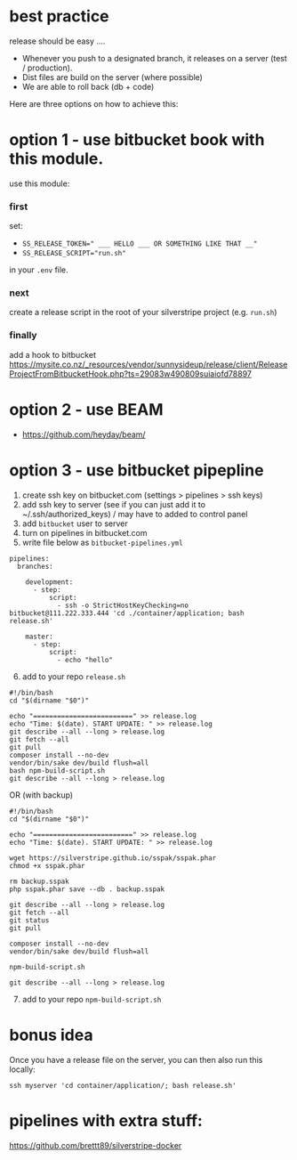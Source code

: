 # best practice

release should be easy ....

 - Whenever you push to a designated branch, it releases on a server (test / production).
 - Dist files are build on the server (where possible)
 - We are able to roll back (db + code)

Here are three options on how to achieve this: 


# option 1 - use bitbucket book with this module. 
use this module:

### first
set:
 - `SS_RELEASE_TOKEN=" ___ HELLO ___ OR SOMETHING LIKE THAT __"`
 - `SS_RELEASE_SCRIPT="run.sh"`

in your `.env` file.

### next

create a release script in the root of your silverstripe project (e.g. `run.sh`)

### finally

add a hook to bitbucket https://mysite.co.nz/_resources/vendor/sunnysideup/release/client/ReleaseProjectFromBitbucketHook.php?ts=29083w490809suiaiofd78897 

# option 2 - use BEAM

 - https://github.com/heyday/beam/

# option 3 - use bitbucket pipepline

 1. create ssh key on bitbucket.com (settings > pipelines > ssh keys)
 2. add ssh key to server (see if you can just add it to ~/.ssh/authorized_keys) / may have to added to control panel
 3. add `bitbucket` user to server
 4. turn on pipelines in bitbucket.com
 5. write file below as `bitbucket-pipelines.yml`

```shell
pipelines:
  branches:

    development:
      - step:
          script:
            - ssh -o StrictHostKeyChecking=no bitbucket@111.222.333.444 'cd ./container/application; bash release.sh'

    master:
      - step:
          script:
            - echo "hello"

```

6. add to your repo `release.sh`

```shell
#!/bin/bash
cd "$(dirname "$0")"

echo "=========================" >> release.log
echo "Time: $(date). START UPDATE: " >> release.log
git describe --all --long > release.log
git fetch --all
git pull
composer install --no-dev
vendor/bin/sake dev/build flush=all
bash npm-build-script.sh
git describe --all --long > release.log
```
OR (with backup)

```shell
#!/bin/bash
cd "$(dirname "$0")"

echo "=========================" >> release.log
echo "Time: $(date). START UPDATE: " >> release.log

wget https://silverstripe.github.io/sspak/sspak.phar
chmod +x sspak.phar

rm backup.sspak
php sspak.phar save --db . backup.sspak

git describe --all --long > release.log
git fetch --all
git status
git pull

composer install --no-dev
vendor/bin/sake dev/build flush=all

npm-build-script.sh

git describe --all --long > release.log
```

7. add to your repo `npm-build-script.sh`

# bonus idea

Once you have a release file on the server, you can then also run this locally:

```shell
ssh myserver 'cd container/application/; bash release.sh'
```

# pipelines with extra stuff:

https://github.com/brettt89/silverstripe-docker
